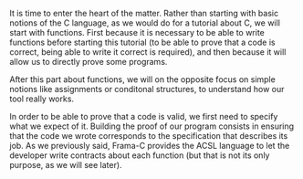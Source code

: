 It is time to enter the heart of the matter. Rather than starting with basic
notions of the C language, as we would do for a tutorial about C, we will start
with functions. First because it is necessary to be able to write functions
before starting this tutorial (to be able to prove that a code is correct, being
able to write it correct is required), and then because it will allow us to
directly prove some programs.

After this part about functions, we will on the opposite focus on simple notions
like assignments or conditonal structures, to understand how our tool really
works.

In order to be able to prove that a code is valid, we first need to specify what
we expect of it. Building the proof of our program consists in ensuring that the
code we wrote corresponds to the specification that describes its job. As we
previously said, Frama-C provides the ACSL language to let the developer write
contracts about each function (but that is not its only purpose, as we will see
later).